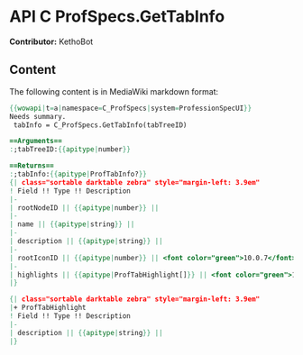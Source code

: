 # API C ProfSpecs.GetTabInfo

**Contributor:** KethoBot

## Content

The following content is in MediaWiki markdown format:

```mediawiki
{{wowapi|t=a|namespace=C_ProfSpecs|system=ProfessionSpecUI}}
Needs summary.
 tabInfo = C_ProfSpecs.GetTabInfo(tabTreeID)

==Arguments==
:;tabTreeID:{{apitype|number}}

==Returns==
:;tabInfo:{{apitype|ProfTabInfo?}}
{| class="sortable darktable zebra" style="margin-left: 3.9em"
! Field !! Type !! Description
|-
| rootNodeID || {{apitype|number}} || 
|-
| name || {{apitype|string}} || 
|-
| description || {{apitype|string}} || 
|-
| rootIconID || {{apitype|number}} || <font color="green">10.0.7</font>
|-
| highlights || {{apitype|ProfTabHighlight[]}} || <font color="green">10.0.7</font>
|}

{| class="sortable darktable zebra" style="margin-left: 3.9em"
|+ ProfTabHighlight
! Field !! Type !! Description
|-
| description || {{apitype|string}} || 
|}
```